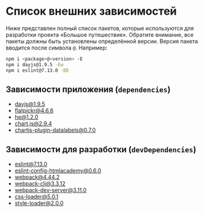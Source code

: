 # Список внешних зависимостей

Ниже представлен полный список пакетов, которые используются для разработки проекта «Большое путешествие». Обратите внимание, все пакеты должны быть установлены определённой версии. Версия пакета вводится после символа `@`. Например:

```bash
npm i <package>@<version> -E
npm i dayjs@1.9.5 -Ew
npm i eslint@7.13.0 -DE
```

## Зависимости приложения (`dependencies`)

- dayjs@1.9.5
- flatpickr@4.6.6
- he@1.2.0
- chart.js@2.9.4
- chartjs-plugin-datalabels@0.7.0

## Зависимости для разработки (`devDependencies`)

- eslint@7.13.0
- eslint-config-htmlacademy@0.6.0
- webpack@4.44.2
- webpack-cli@3.3.12
- webpack-dev-server@3.11.0
- css-loader@5.0.1
- style-loader@2.0.0
